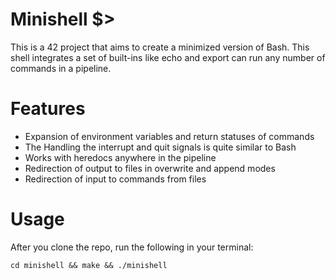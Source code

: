 ﻿#  Minishell $>

This is a 42 project that aims to create a minimized version of Bash. This shell integrates a set of built-ins like echo and export can run any number of commands in a pipeline. 

# Features

 - Expansion of environment variables and return statuses of commands
 - The Handling the interrupt and quit signals is quite similar to Bash
 - Works with heredocs anywhere in the pipeline
 - Redirection of output to files in overwrite and append modes
 - Redirection of input to commands from files
 
 # Usage
 
 After you clone the repo, run the following in your terminal:

    cd minishell && make && ./minishell
